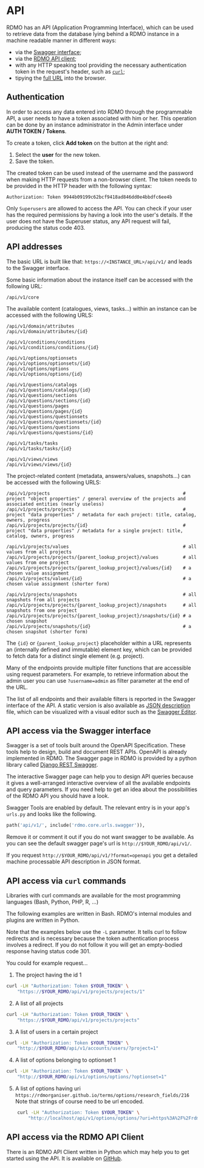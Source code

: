 # API

RDMO has an API (Application Programming Interface), which can be used to retrieve data from the database lying behind a RDMO instance in a machine readable manner in different ways:

* via the [Swagger interface](#api-access-via-the-swagger-interface);
* via the [RDMO API client](#api-access-via-the-rdmo-api-client);
* with any HTTP speaking tool providing the necessary authentication token in the request's header, such as [`curl`](#api-access-via-curl-commands);
* tipying the [full URL](#api-addresses) into the browser.

## Authentication
In order to access any data entered into RDMO through the programmable API, a user needs to have a token associated with him or her. This operation can be done by an instance administrator in the Admin interface under **AUTH TOKEN / Tokens**.

To create a token, click **Add token** on the button at the right and:

1. Select the **user** for the new token.
1. Save the token.

The created token can be used instead of the username and the password when making HTTP requests from a non-browser client. The token needs to be provided in the HTTP header with the following syntax:

```
Authorization: Token 9944b09199c62bcf9418ad846dd0e4bbdfc6ee4b
```

Only `Superusers` are allowed to access the API. You can check if your user has the required permissions by having a look into the user's details. If the user does not have the Superuser status, any API request will fail, producing the status code 403.

## API addresses

The basic URL is built like that: `https://<INSTANCE_URL>/api/v1/` and leads to the Swagger interface.

Some basic information about the instance itself can be accessed with the following URL:
```
/api/v1/core
```

The available content (catalogues, views, tasks...) within an instance can be accessed with the following URLS:
```
/api/v1/domain/attributes
/api/v1/domain/attributes/{id}

/api/v1/conditions/conditions
/api/v1/conditions/conditions/{id}

/api/v1/options/optionsets
/api/v1/options/optionsets/{id}
/api/v1/options/options
/api/v1/options/options/{id}

/api/v1/questions/catalogs
/api/v1/questions/catalogs/{id}
/api/v1/questions/sections
/api/v1/questions/sections/{id}
/api/v1/questions/pages
/api/v1/questions/pages/{id}
/api/v1/questions/questionsets
/api/v1/questions/questionsets/{id}
/api/v1/questions/questions
/api/v1/questions/questions/{id}

/api/v1/tasks/tasks
/api/v1/tasks/tasks/{id}

/api/v1/views/views
/api/v1/views/views/{id}
```

The project-related content (metadata, answers/values, snapshots...) can be accessed with the following URLS:
```
/api/v1/projects                                                 # project "object properties" / general overview of the projects and associated entities (nearly useless)
/api/v1/projects/projects                                        # project "data properties" / metadata for each project: title, catalog, owners, progress
/api/v1/projects/projects/{id}                                   # project "data properties" / metadata for a single project: title, catalog, owners, progress

/api/v1/projects/values                                          # all values from all projects
/api/v1/projects/projects/{parent_lookup_project}/values         # all values from one project
/api/v1/projects/projects/{parent_lookup_project}/values/{id}    # a chosen value assignment
/api/v1/projects/values/{id}                                     # a chosen value assignment (shorter form)

/api/v1/projects/snapshots                                       # all snapshots from all projects
/api/v1/projects/projects/{parent_lookup_project}/snapshots      # all snapshots from one project
/api/v1/projects/projects/{parent_lookup_project}/snapshots/{id} # a chosen snapshot
/api/v1/projects/snapshots/{id}                                  # a chosen snapshot (shorter form)
```

The `{id}` or `{parent_lookup_project}` placeholder within a URL represents an (internally defined and immutable) element key, which can be provided to fetch data for a distinct single element (e.g. project).

Many of the endpoints provide multiple filter functions that are accessible using request parameters. For example, to retrieve information about the admin user you can use `?username=admin` as filter parameter at the end of the URL.

The list of all endpoints and their available filters is reported in the Swagger interface of the API. A static version is also available as [JSON description](../_static/others/api_description.json) file, which can be visualized with a visual editor such as the [Swagger Editor](https://editor.swagger.io).

## API access via the Swagger interface

Swagger is a set of tools built around the OpenAPI Specification. These tools help to design, build and document REST APIs. OpenAPI is already implemented in RDMO. The Swagger page in RDMO is provided by a python library called [Django REST Swagger](https://github.com/marcgibbons/django-rest-swagger).

The interactive Swagger page can help you to design API queries because it gives a well-arranged interactive overview of all the available endpoints and query parameters. If you need help to get an idea about the possibilities of the RDMO API you should have a look.

Swagger Tools are enabled by default. The relevant entry is in your app's `urls.py` and looks like the following.

```python
path('api/v1/', include('rdmo.core.urls.swagger')),
```

Remove it or comment it out if you do not want swagger to be available. As you can see the default swagger page's url is `http://$YOUR_RDMO/api/v1/`.

If you request `http://$YOUR_RDMO/api/v1/?format=openapi` you get a detailed machine processable API description in JSON format.

## API access via `curl` commands

Libraries with curl commands are available for the most programming languages (Bash, Python, PHP, R, ...)

The following examples are written in Bash. RDMO's internal modules and plugins are written in Python.

Note that the examples below use the `-L` parameter. It tells curl to follow redirects and is necessary because the token authentication process involves a redirect. If you do not follow it you will get an empty-bodied response having status code 301.

You could for example request...

1. The project having the id 1

```bash
curl -LH "Authorization: Token $YOUR_TOKEN" \
    "https://$YOUR_RDMO/api/v1/projects/projects/1"
```

2. A list of all projects

```bash
curl -LH "Authorization: Token $YOUR_TOKEN" \
    "https://$YOUR_RDMO/api/v1/projects/projects"
```

3. A list of users in a certain project

```bash
curl -LH "Authorization: Token $YOUR_TOKEN" \
    "http://$YOUR_RDMO/api/v1/accounts/users/?project=1"
```

4. A list of options belonging to optionset 1

```bash
curl -LH "Authorization: Token $YOUR_TOKEN" \
    "http://$YOUR_RDMO/api/v1/options/options/?optionset=1"
```

5. A list of options having uri `https://rdmorganiser.github.io/terms/options/research_fields/216`
Note that strings of course need to be url encoded.

```bash
    curl -LH "Authorization: Token $YOUR_TOKEN" \
        "http://localhost/api/v1/options/options/?uri=https%3A%2F%2Frdmorganiser.github.io%2Fterms%2Foptions%2Fresearch_fields%2F216"
```

## API access via the RDMO API Client
There is an RDMO API Client written in Python which may help you to get started using the API. It is available on [GitHub](https://github.com/rdmorganiser/rdmo-client).
